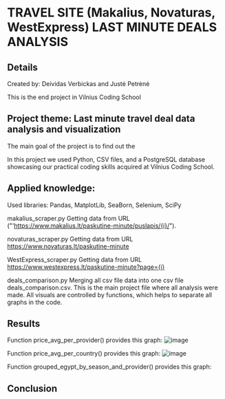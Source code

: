 # TRAVEL SITE (Makalius, Novaturas, WestExpress) LAST MINUTE DEALS ANALYSIS

## Details
Created by: Deividas Verbickas and Justė Petrėnė

This is the end project in Vilnius Coding School

## Project theme: Last minute travel deal data analysis and visualization

The main goal of the project is to find out the 

In this project we used Python, CSV files, and a PostgreSQL database showcasing our practical coding skills acquired at Vilnius Coding School.

## Applied knowledge:
Used libraries: Pandas, MatplotLib, SeaBorn, Selenium, SciPy

makalius_scraper.py
Getting data from URL ("'https://www.makalius.lt/paskutine-minute/puslapis/{i}/").

novaturas_scraper.py
Getting data from URL https://www.novaturas.lt/paskutine-minute

WestExpress_scraper.py
Getting data from URL https://www.westexpress.lt/paskutine-minute?page={i}

deals_comparison.py
Merging all csv file data into one csv file deals_comparison.csv. This is the main project file where all analysis were made. All visuals are controlled by functions, which helps to separate all graphs in the code.

## Results

Function price_avg_per_provider() provides this graph:
![image](https://github.com/deividasve/final_project/assets/156001818/4cc1fbf4-ac44-4c61-b302-31d9e56cc0d4)

Function price_avg_per_country() provides this graph:
![image](https://github.com/deividasve/final_project/assets/156001818/b7a4453e-aa05-4c5c-97ff-496657543baa)

Function grouped_egypt_by_season_and_provider() provides this graph:

## Conclusion
